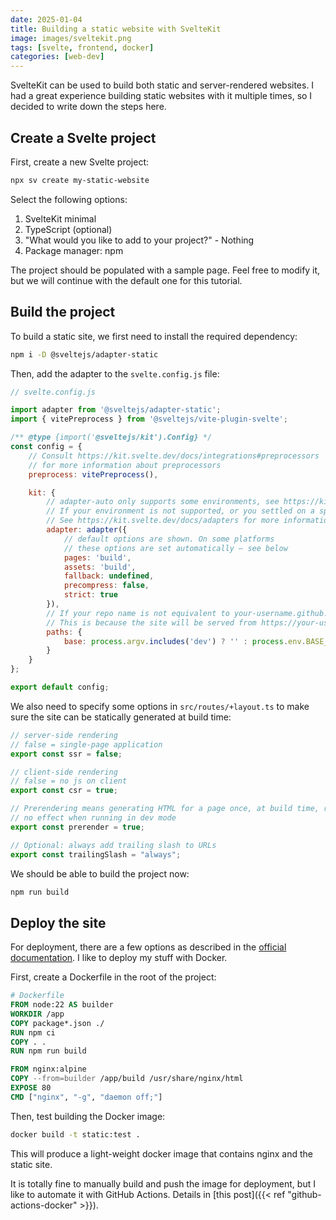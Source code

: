 ```yaml
---
date: 2025-01-04
title: Building a static website with SvelteKit
image: images/sveltekit.png
tags: [svelte, frontend, docker]
categories: [web-dev]
---
```


SvelteKit can be used to build both static and server-rendered websites. I had a great experience building static websites with it multiple times, so I decided to write down the steps here.

## Create a Svelte project

First, create a new Svelte project:
```bash
npx sv create my-static-website
```

Select the following options:
1. SvelteKit minimal
2. TypeScript (optional)
3. "What would you like to add to your project?" - Nothing
4. Package manager: npm

The project should be populated with a sample page. Feel free to modify it, but we will continue with the default one for this tutorial.

## Build the project

To build a static site, we first need to install the required dependency:
```bash
npm i -D @sveltejs/adapter-static
```

Then, add the adapter to the `svelte.config.js` file:
```js
// svelte.config.js

import adapter from '@sveltejs/adapter-static';
import { vitePreprocess } from '@sveltejs/vite-plugin-svelte';

/** @type {import('@sveltejs/kit').Config} */
const config = {
	// Consult https://kit.svelte.dev/docs/integrations#preprocessors
	// for more information about preprocessors
	preprocess: vitePreprocess(),

	kit: {
		// adapter-auto only supports some environments, see https://kit.svelte.dev/docs/adapter-auto for a list.
		// If your environment is not supported, or you settled on a specific environment, switch out the adapter.
		// See https://kit.svelte.dev/docs/adapters for more information about adapters.
		adapter: adapter({
			// default options are shown. On some platforms
			// these options are set automatically — see below
			pages: 'build',
			assets: 'build',
			fallback: undefined,
			precompress: false,
			strict: true
		}),
        // If your repo name is not equivalent to your-username.github.io, make sure to update config.kit.paths.base to match your repo name.
        // This is because the site will be served from https://your-username.github.io/your-repo-name rather than from the root.
        paths: {
            base: process.argv.includes('dev') ? '' : process.env.BASE_PATH
        }
	}
};

export default config;
```

We also need to specify some options in `src/routes/+layout.ts` to make sure the site can be statically generated at build time:
```ts
// server-side rendering
// false = single-page application
export const ssr = false;

// client-side rendering
// false = no js on client
export const csr = true;

// Prerendering means generating HTML for a page once, at build time, rather than dynamically for each request
// no effect when running in dev mode
export const prerender = true;

// Optional: always add trailing slash to URLs
export const trailingSlash = "always";
```

We should be able to build the project now:
```bash
npm run build
```

## Deploy the site

For deployment, there are a few options as described in the [official documentation](https://svelte.dev/docs/kit/building-your-app). I like to deploy my stuff with Docker.

First, create a Dockerfile in the root of the project:
```Dockerfile
# Dockerfile
FROM node:22 AS builder
WORKDIR /app
COPY package*.json ./
RUN npm ci
COPY . .
RUN npm run build

FROM nginx:alpine
COPY --from=builder /app/build /usr/share/nginx/html
EXPOSE 80
CMD ["nginx", "-g", "daemon off;"]
```

Then, test building the Docker image:
```bash
docker build -t static:test .
```

This will produce a light-weight docker image that contains nginx and the static site.

It is totally fine to manually build and push the image for deployment, but I like to automate it with GitHub Actions. Details in [this post]({{< ref "github-actions-docker" >}}).

